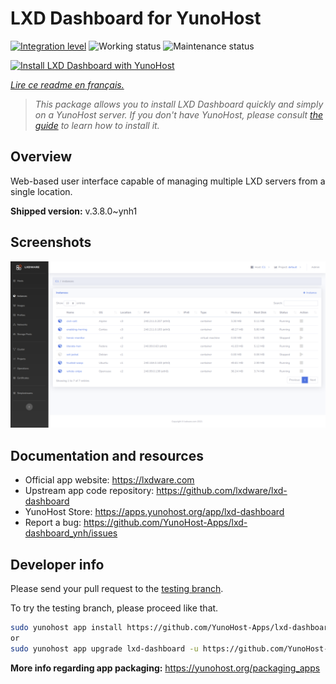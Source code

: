 <!--
N.B.: This README was automatically generated by https://github.com/YunoHost/apps/tree/master/tools/readme_generator
It shall NOT be edited by hand.
-->

# LXD Dashboard for YunoHost

[![Integration level](https://dash.yunohost.org/integration/lxd-dashboard.svg)](https://dash.yunohost.org/appci/app/lxd-dashboard) ![Working status](https://ci-apps.yunohost.org/ci/badges/lxd-dashboard.status.svg) ![Maintenance status](https://ci-apps.yunohost.org/ci/badges/lxd-dashboard.maintain.svg)

[![Install LXD Dashboard with YunoHost](https://install-app.yunohost.org/install-with-yunohost.svg)](https://install-app.yunohost.org/?app=lxd-dashboard)

*[Lire ce readme en français.](./README_fr.md)*

> *This package allows you to install LXD Dashboard quickly and simply on a YunoHost server.
If you don't have YunoHost, please consult [the guide](https://yunohost.org/#/install) to learn how to install it.*

## Overview

Web-based user interface capable of managing multiple LXD servers from a single location.


**Shipped version:** v.3.8.0~ynh1

## Screenshots

![Screenshot of LXD Dashboard](./doc/screenshots/screenshot01.png)

## Documentation and resources

* Official app website: <https://lxdware.com>
* Upstream app code repository: <https://github.com/lxdware/lxd-dashboard>
* YunoHost Store: <https://apps.yunohost.org/app/lxd-dashboard>
* Report a bug: <https://github.com/YunoHost-Apps/lxd-dashboard_ynh/issues>

## Developer info

Please send your pull request to the [testing branch](https://github.com/YunoHost-Apps/lxd-dashboard_ynh/tree/testing).

To try the testing branch, please proceed like that.

``` bash
sudo yunohost app install https://github.com/YunoHost-Apps/lxd-dashboard_ynh/tree/testing --debug
or
sudo yunohost app upgrade lxd-dashboard -u https://github.com/YunoHost-Apps/lxd-dashboard_ynh/tree/testing --debug
```

**More info regarding app packaging:** <https://yunohost.org/packaging_apps>